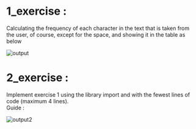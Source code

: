 # 1_exercise :

Calculating the frequency of each character in the text that is taken from the user, of course, except for the space, and showing it in the table as below<br>

![output](https://github.com/mahora00135/Filoger_Data_Science/assets/105171562/37e4f1bd-8343-4fb6-a8c5-fd0c9e66017a)

# 2_exercise :
Implement exercise 1 using the library import and with the fewest lines of code (maximum 4 lines).<br>
Guide :<br>

![output2](https://github.com/mahora00135/Filoger_Data_Science/assets/105171562/5afdf219-f9f0-4ff6-93cd-09d91e5631d9)
